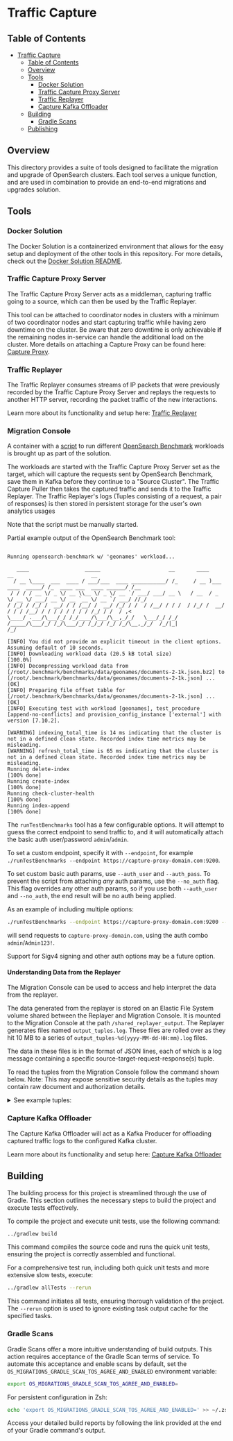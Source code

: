 # Traffic Capture

## Table of Contents

- [Traffic Capture](#traffic-capture)
    - [Table of Contents](#table-of-contents)
    - [Overview](#overview)
    - [Tools](#tools)
        - [Docker Solution](#docker-solution)
        - [Traffic Capture Proxy Server](#traffic-capture-proxy-server)
        - [Traffic Replayer](#traffic-replayer)
        - [Capture Kafka Offloader](#capture-kafka-offloader)
    - [Building](#building)
        - [Gradle Scans](#gradle-scans)
    - [Publishing](#publishing)

## Overview

This directory provides a suite of tools designed to facilitate the migration and upgrade of OpenSearch clusters. 
Each tool serves a unique function, and are used in combination to provide an end-to-end migrations and upgrades solution.

## Tools

### Docker Solution

The Docker Solution is a containerized environment that allows for the easy setup and deployment of the other tools in this repository.
For more details, check out the [Docker Solution README](dockerSolution/README.md).

### Traffic Capture Proxy Server

The Traffic Capture Proxy Server acts as a middleman, capturing traffic going to a source, which can then be used by the Traffic Replayer.

This tool can be attached to coordinator nodes in clusters with a minimum of two coordinator nodes and start capturing traffic
while having zero downtime on the cluster. Be aware that zero downtime is only achievable **if** the remaining nodes in-service can handle the additional load on the cluster. 
More details on attaching a Capture Proxy can be found here: [Capture Proxy](trafficCaptureProxyServer/README.md).

### Traffic Replayer

The Traffic Replayer consumes streams of IP packets that were previously recorded by the Traffic Capture Proxy Server and replays the requests to another HTTP
server, recording the packet traffic of the new interactions.

Learn more about its functionality and setup here: [Traffic Replayer](trafficReplayer/README.md)

### Migration Console

A container with a [script](dockerSolution/src/main/docker/elasticsearchTestConsole/runTestBenchmarks.sh) to run different [OpenSearch Benchmark](https://github.com/opensearch-project/opensearch-benchmark) workloads
is brought up as part of the solution.

The workloads are started with the Traffic Capture Proxy Server set as the target, which will capture the requests sent by OpenSearch Benchmark,
save them in Kafka before they continue to a "Source Cluster".
The Traffic Capture Puller then takes the captured traffic and sends it to the Traffic Replayer.
The Traffic Replayer's logs (Tuples consisting of a request, a pair of responses) is then stored in persistent storage for the user's own analytics usages

Note that the script must be manually started.

Partial example output of the OpenSearch Benchmark tool:

```

Running opensearch-benchmark w/ 'geonames' workload...

   ____                  _____                      __       ____                  __                         __
  / __ \____  ___  ____ / ___/___  ____ ___________/ /_     / __ )___  ____  _____/ /_  ____ ___  ____ ______/ /__
 / / / / __ \/ _ \/ __ \\__ \/ _ \/ __ `/ ___/ ___/ __ \   / __  / _ \/ __ \/ ___/ __ \/ __ `__ \/ __ `/ ___/ //_/
/ /_/ / /_/ /  __/ / / /__/ /  __/ /_/ / /  / /__/ / / /  / /_/ /  __/ / / / /__/ / / / / / / / / /_/ / /  / ,<
\____/ .___/\___/_/ /_/____/\___/\__,_/_/   \___/_/ /_/  /_____/\___/_/ /_/\___/_/ /_/_/ /_/ /_/\__,_/_/  /_/|_|
/_/

[INFO] You did not provide an explicit timeout in the client options. Assuming default of 10 seconds.
[INFO] Downloading workload data (20.5 kB total size)                             [100.0%]
[INFO] Decompressing workload data from [/root/.benchmark/benchmarks/data/geonames/documents-2-1k.json.bz2] to [/root/.benchmark/benchmarks/data/geonames/documents-2-1k.json] ... [OK]
[INFO] Preparing file offset table for [/root/.benchmark/benchmarks/data/geonames/documents-2-1k.json] ... [OK]
[INFO] Executing test with workload [geonames], test_procedure [append-no-conflicts] and provision_config_instance ['external'] with version [7.10.2].

[WARNING] indexing_total_time is 14 ms indicating that the cluster is not in a defined clean state. Recorded index time metrics may be misleading.
[WARNING] refresh_total_time is 65 ms indicating that the cluster is not in a defined clean state. Recorded index time metrics may be misleading.
Running delete-index                                                           [100% done]
Running create-index                                                           [100% done]
Running check-cluster-health                                                   [100% done]
Running index-append                                                           [100% done]
```

The `runTestBenchmarks` tool has a few configurable options. It will attempt to guess the correct endpoint to send traffic to,
and it will automatically attach the basic auth user/password `admin`/`admin`.

To set a custom endpoint, specify it with `--endpoint`, for example `./runTestBenchmarks --endpoint https://capture-proxy-domain.com:9200`.

To set custom basic auth params, use `--auth_user` and `--auth_pass`. To prevent the script from attaching _any_ auth params, use the `--no_auth` flag.
This flag overrides any other auth params, so if you use both `--auth_user` and `--no_auth`, the end result will be no auth being applied.

As an example of including multiple options:
```sh
./runTestBenchmarks --endpoint https://capture-proxy-domain.com:9200 --auth_pass Admin123!
```

will send requests to `capture-proxy-domain.com`, using the auth combo `admin`/`Admin123!`.

Support for Sigv4 signing and other auth options may be a future option.

#### Understanding Data from the Replayer

The Migration Console can be used to access and help interpret the data from the replayer.

The data generated from the replayer is stored on an Elastic File System volume shared between the Replayer and Migration Console.
It is mounted to the Migration Console at the path `/shared_replayer_output`. The Replayer generates files named `output_tuples.log`.
These files are rolled over as they hit 10 MB to a series of `output_tuples-%d{yyyy-MM-dd-HH:mm}.log` files.

The data in these files is in the format of JSON lines, each of which is a log message containing a specific source-target-request-response(s) tuple.

To read the tuples from the Migration Console follow the command shown below.
Note: This may expose sensitive security details as the tuples may contain raw document and authorization details.

<details>
<summary>See example tuples:</summary>

```sh
$ cat /shared-logs-output/traffic-replayer-default/*/tuples/tuples.log | jq
[
  {
    "sourceRequest": {
      "Host": [
        "localhost:9200"
      ],
      "Authorization": [
        "Basic YWRtaW46YWRtaW4="
      ],
      "User-Agent": [
        "curl/8.7.1"
      ],
      "Accept": [
        "*/*"
      ],
      "Request-URI": "/",
      "Method": "GET",
      "HTTP-Version": "HTTP/1.1",
      "payload": {
        "inlinedBase64Body": ""
      }
    },
    "sourceResponse": {
      "content-type": [
        "application/json; charset=UTF-8"
      ],
      "content-length": [
        "538"
      ],
      "HTTP-Version": "HTTP/1.1",
      "Status-Code": 200,
      "Reason-Phrase": "OK",
      "response_time_ms": 10,
      "payload": {
        "inlinedJsonBody": {
          "name": "2383a194365a",
          "cluster_name": "docker-cluster",
          "cluster_uuid": "fhZZvFEiS92srLRLvGXKrA",
          "version": {
            "number": "7.10.2",
            "build_flavor": "oss",
            "build_type": "docker",
            "build_hash": "747e1cc71def077253878a59143c1f785afa92b9",
            "build_date": "2021-01-13T00:42:12.435326Z",
            "build_snapshot": false,
            "lucene_version": "8.7.0",
            "minimum_wire_compatibility_version": "6.8.0",
            "minimum_index_compatibility_version": "6.0.0-beta1"
          },
          "tagline": "You Know, for Search"
        }
      }
    },
    "targetRequest": {
      "Host": [
        "opensearchtarget"
      ],
      "Authorization": [
        "Basic YWRtaW46bXlTdHJvbmdQYXNzd29yZDEyMyE="
      ],
      "User-Agent": [
        "curl/8.7.1"
      ],
      "Accept": [
        "*/*"
      ],
      "Request-URI": "/",
      "Method": "GET",
      "HTTP-Version": "HTTP/1.1",
      "payload": {
        "inlinedBase64Body": ""
      }
    },
    "targetResponses": [
      {
        "content-type": [
          "application/json; charset=UTF-8"
        ],
        "content-length": [
          "568"
        ],
        "HTTP-Version": "HTTP/1.1",
        "Status-Code": 200,
        "Reason-Phrase": "OK",
        "response_time_ms": 112,
        "payload": {
          "inlinedJsonBody": {
            "name": "758b4454da60",
            "cluster_name": "docker-cluster",
            "cluster_uuid": "Uu3orSZ-Tie1Jnq7p-GrVw",
            "version": {
              "distribution": "opensearch",
              "number": "2.15.0",
              "build_type": "tar",
              "build_hash": "61dbcd0795c9bfe9b81e5762175414bc38bbcadf",
              "build_date": "2024-06-20T03:27:32.562036890Z",
              "build_snapshot": false,
              "lucene_version": "9.10.0",
              "minimum_wire_compatibility_version": "7.10.0",
              "minimum_index_compatibility_version": "7.0.0"
            },
            "tagline": "The OpenSearch Project: https://opensearch.org/"
          }
        }
      }
    ],
    "connectionId": "0242acfffe12000b-0000000a-0000000f-d1aa22e30e1211a4-eba39e55.0",
    "numRequests": 1,
    "numErrors": 0
  },
  {
    "sourceRequest": {
      "Host": [
        "localhost:9200"
      ],
      "Authorization": [
        "Basic YWRtaW46YWRtaW4="
      ],
      "User-Agent": [
        "curl/8.7.1"
      ],
      "Accept": [
        "*/*"
      ],
      "Request-URI": "/_cat/indices",
      "Method": "GET",
      "HTTP-Version": "HTTP/1.1",
      "payload": {
        "inlinedBase64Body": ""
      }
    },
    "sourceResponse": {
      "content-type": [
        "text/plain; charset=UTF-8"
      ],
      "content-length": [
        "162"
      ],
      "HTTP-Version": "HTTP/1.1",
      "Status-Code": 200,
      "Reason-Phrase": "OK",
      "response_time_ms": 12,
      "payload": {
        "inlinedTextBody": "green  open searchguard             KRWtFn0nQwi6BdObOAsCYQ 1 0 8 0 45.4kb 45.4kb\nyellow open sg7-auditlog-2024.10.04 F2PV5IeTT0aVxP_BmuJSaQ 1 1 4 0 57.8kb 57.8kb\n"
      }
    },
    "targetRequest": {
      "Host": [
        "opensearchtarget"
      ],
      "Authorization": [
        "Basic YWRtaW46bXlTdHJvbmdQYXNzd29yZDEyMyE="
      ],
      "User-Agent": [
        "curl/8.7.1"
      ],
      "Accept": [
        "*/*"
      ],
      "Request-URI": "/_cat/indices",
      "Method": "GET",
      "HTTP-Version": "HTTP/1.1",
      "payload": {
        "inlinedBase64Body": ""
      }
    },
    "targetResponses": [
      {
        "content-type": [
          "text/plain; charset=UTF-8"
        ],
        "content-length": [
          "249"
        ],
        "HTTP-Version": "HTTP/1.1",
        "Status-Code": 200,
        "Reason-Phrase": "OK",
        "response_time_ms": 39,
        "payload": {
          "inlinedTextBody": "green open .plugins-ml-config        hfn4ZxQCQvOe0BN5TejuJA 1 0  1 0  3.9kb  3.9kb\ngreen open .opensearch-observability 7LKST3UWQDiNZyG3rnSqxg 1 0  0 0   208b   208b\ngreen open .opendistro_security      AvLAB1yDR4uk8PEQ212Yvg 1 0 10 0 78.3kb 78.3kb\n"
        }
      }
    ],
    "connectionId": "0242acfffe12000b-0000000a-00000011-657b97d8be126192-72df00be.0",
    "numRequests": 1,
    "numErrors": 0
  }
]
```

</details>

### Capture Kafka Offloader

The Capture Kafka Offloader will act as a Kafka Producer for offloading captured traffic logs to the configured Kafka cluster.

Learn more about its functionality and setup here: [Capture Kafka Offloader](captureKafkaOffloader/README.md)

## Building

The building process for this project is streamlined through the use of Gradle. This section outlines the necessary steps to build the project and execute tests effectively.

To compile the project and execute unit tests, use the following command:

```sh
../gradlew build
```

This command compiles the source code and runs the quick unit tests, ensuring the project is correctly assembled and functional.

For a comprehensive test run, including both quick unit tests and more extensive slow tests, execute:

```sh
../gradlew allTests --rerun
```

This command initiates all tests, ensuring thorough validation of the project. The `--rerun` option is used to ignore existing task output cache for the specified tasks.

### Gradle Scans

Gradle Scans offer a more intuitive understanding of build outputs.
This action requires acceptance of the Gradle Scan terms of service.
To automate this acceptance and enable scans by default, set the `OS_MIGRATIONS_GRADLE_SCAN_TOS_AGREE_AND_ENABLED` environment variable:

```sh
export OS_MIGRATIONS_GRADLE_SCAN_TOS_AGREE_AND_ENABLED=
```

For persistent configuration in Zsh:

```sh
echo 'export OS_MIGRATIONS_GRADLE_SCAN_TOS_AGREE_AND_ENABLED=' >> ~/.zshrc
```

Access your detailed build reports by following the link provided at the end of your Gradle command's output.
